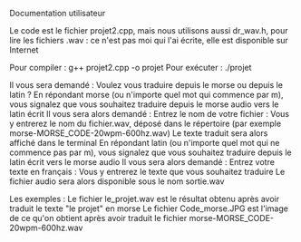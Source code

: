 Documentation utilisateur

Le code est le fichier projet2.cpp, mais nous utilisons aussi dr_wav.h, pour lire les fichiers .wav : ce n'est pas moi qui l'ai écrite, elle est disponible sur Internet

Pour compiler : g++ projet2.cpp -o projet
Pour exécuter : ./projet

Il vous sera demandé : Voulez vous traduire depuis le morse ou depuis le latin ?
En répondant morse (ou n'importe quel mot qui commence par m), vous signalez que vous souhaitez traduire depuis le morse audio vers le latin écrit
	Il vous sera alors demandé : Entrez le nom de votre fichier : 
	Vous y entrerez le nom du fichier.wav, déposé dans le répertoire (par exemple morse-MORSE_CODE-20wpm-600hz.wav)
	Le texte traduit sera alors affiché dans le terminal
En répondant latin (ou n'importe quel mot qui ne commence pas par m), vous signalez que vous souhaitez traduire depuis le latin écrit vers le morse audio
	Il vous sera alors demandé : Entrez votre texte en français : 
	Vous y entrerez le texte que vous souhaitez traduire
	Le fichier audio sera alors disponible sous le nom sortie.wav
	
Les exemples :
	Le fichier le_projet.wav est le résultat obtenu après avoir traduit le texte "le projet" en morse
	Le fichier Code_morse.JPG est l'image de ce qu'on obtient après avoir traduit le fichier morse-MORSE_CODE-20wpm-600hz.wav